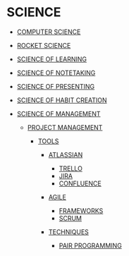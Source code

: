 # SCIENCE

- [COMPUTER SCIENCE]()


- [ROCKET SCIENCE]()

- [SCIENCE OF LEARNING]()
- [SCIENCE OF NOTETAKING]()
- [SCIENCE OF PRESENTING]()
- [SCIENCE OF HABIT CREATION]()
- [SCIENCE OF MANAGEMENT]()

    - [PROJECT MANAGEMENT]()

        - [TOOLS]()
            - [ATLASSIAN]()
                - [TRELLO]()
                - [JIRA]()
                - [CONFLUENCE]()

            - [AGILE]()
                - [FRAMEWORKS]()
                - [SCRUM]()

            - [TECHNIQUES]()
                - [PAIR PROGRAMMING]()

